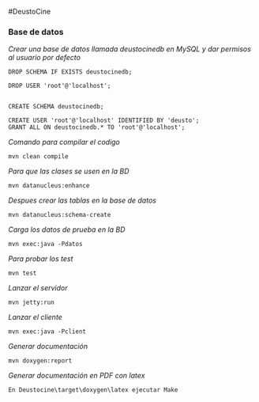 #DeustoCine

### Base de datos
_Crear una base de datos llamada deustocinedb en MySQL y dar permisos al usuario por defecto_

```
DROP SCHEMA IF EXISTS deustocinedb;

DROP USER 'root'@'localhost';


CREATE SCHEMA deustocinedb;

CREATE USER 'root'@'localhost' IDENTIFIED BY 'deusto';
GRANT ALL ON deustocinedb.* TO 'root'@'localhost';
```


_Comando para compilar el codigo_

```
mvn clean compile
```

_Para que las clases se usen en la BD_

```
mvn datanucleus:enhance
```

_Despues crear las tablas en la base de datos_

```
mvn datanucleus:schema-create
```

_Carga los datos de prueba en la BD_

```
mvn exec:java -Pdatos
```

_Para probar los test_

```
mvn test
```

_Lanzar el servidor_

```
mvn jetty:run
```

_Lanzar el cliente_

```
mvn exec:java -Pclient
```

_Generar documentación_

```
mvn doxygen:report
```

_Generar documentación en PDF con latex_

```
En Deustocine\target\doxygen\latex ejecutar Make
```
